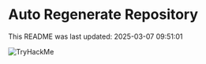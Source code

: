 # Auto Regenerate Repository

This README was last updated: 2025-03-07 09:51:01

 ![TryHackMe](https://tryhackme.com/badge/533634)